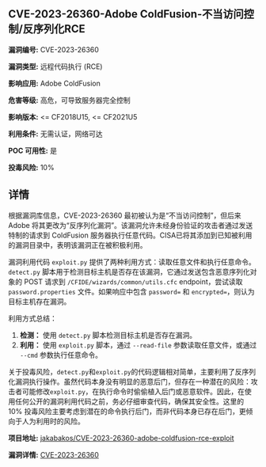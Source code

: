 ## CVE-2023-26360-Adobe ColdFusion-不当访问控制/反序列化RCE

**漏洞编号:** CVE-2023-26360

**漏洞类型:** 远程代码执行 (RCE)

**影响应用:** Adobe ColdFusion

**危害等级:** 高危，可导致服务器完全控制

**影响版本:** <= CF2018U15, <= CF2021U5

**利用条件:** 无需认证，网络可达

**POC 可用性:** 是

**投毒风险:** 10%

## 详情

根据漏洞库信息，CVE-2023-26360 最初被认为是“不当访问控制”，但后来 Adobe 将其更改为“反序列化漏洞”。该漏洞允许未经身份验证的攻击者通过发送特制的请求到 ColdFusion 服务器执行任意代码。CISA已将其添加到已知被利用的漏洞目录中，表明该漏洞正在被积极利用。

漏洞利用代码 `exploit.py` 提供了两种利用方式：读取任意文件和执行任意命令。
`detect.py` 脚本用于检测目标主机是否存在该漏洞，它通过发送包含恶意序列化对象的 POST 请求到 `/CFIDE/wizards/common/utils.cfc` endpoint，尝试读取 `password.properties` 文件。如果响应中包含 `password=` 和 `encrypted=`，则认为目标主机存在漏洞。

利用方式总结：
1.  **检测：** 使用 `detect.py` 脚本检测目标主机是否存在漏洞。
2.  **利用：** 使用 `exploit.py` 脚本，通过 `--read-file` 参数读取任意文件，或通过 `--cmd` 参数执行任意命令。

关于投毒风险，`detect.py`和`exploit.py`的代码逻辑相对简单，主要利用了反序列化漏洞执行操作。虽然代码本身没有明显的恶意后门，但存在一种潜在的风险：攻击者可能修改`exploit.py`，在执行命令时偷偷植入后门或恶意软件。因此，在使用任何公开的漏洞利用代码之前，务必仔细审查代码，确保其安全性。这里的 10% 投毒风险主要考虑到潜在的命令执行后门，而非代码本身已存在后门，更倾向于人为利用时的风险。


**项目地址:** [jakabakos/CVE-2023-26360-adobe-coldfusion-rce-exploit](https://github.com/jakabakos/CVE-2023-26360-adobe-coldfusion-rce-exploit)

**漏洞详情:** [CVE-2023-26360](https://nvd.nist.gov/vuln/detail/CVE-2023-26360)